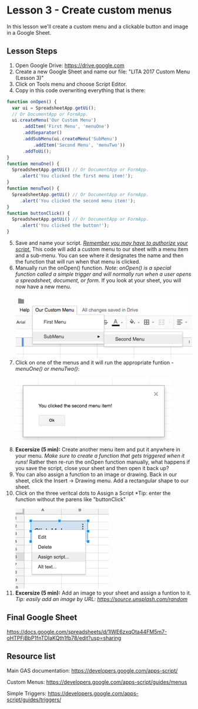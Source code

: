 # Lesson 3 - Create custom menus

In this lesson we'll create a custom menu and a clickable button and image in a Google Sheet.

## Lesson Steps

1. Open Google Drive: https://drive.google.com
2. Create a new Google Sheet and name our file: "LITA 2017 Custom Menu (Lesson 3)"
3. Click on Tools menu and choose Script Editor. 
4. Copy in this code overwriting everything that is there:
```javascript
function onOpen() {
  var ui = SpreadsheetApp.getUi();
  // Or DocumentApp or FormApp.
  ui.createMenu('Our Custom Menu')
      .addItem('First Menu', 'menuOne')
      .addSeparator()
      .addSubMenu(ui.createMenu('SubMenu')
          .addItem('Second Menu', 'menuTwo'))
      .addToUi();
}
function menuOne() {
  SpreadsheetApp.getUi() // Or DocumentApp or FormApp.
     .alert('You clicked the first menu item!');
}
function menuTwo() {
  SpreadsheetApp.getUi() // Or DocumentApp or FormApp.
     .alert('You clicked the second menu item!');
}
function buttonClick() {
  SpreadsheetApp.getUi() // Or DocumentApp or FormApp.
     .alert('You clicked the button!');
}
```
5. Save and name your script. *[Remember you may have to authorize your script.](../authorize.md)* This code will add a custom menu to our sheet with a menu item and a sub-menu. You can see where it designates the name and then the function that will run when that menu is clicked. 
6. Manually run the onOpen() function. *Note: onOpen() is a special function called a simple trigger and will normally run when a user opens a spreadsheet, document, or form.* If you look at your sheet, you will now have a new menu.<br /><br />
![Image of Menu](custom_menu.png)
7. Click on one of the menus and it will run the appropriate funtion - *menuOne() or menuTwo()*:<br /><br />
![Image of Popup](popup.png)
8. **Excersize (5 min):** Create another menu item and put it anywhere in your menu. *Make sure to create a function that gets triggered when it runs!* Rather then re-run the onOpen function manually, what happens if you save the script, close your sheet and then open it back up?
9. You can also assign a function to an image or drawing. Back in our sheet, click the Insert -> Drawing menu. Add a rectangular shape to our sheet. 
10. Click on the three veritcal dots to Assign a Script *Tip: enter the function without the parens like "buttonClick"<br /><br />
![Image of assign](assign.png)
10. **Excersize (5 min):** Add an image to your sheet and assign a funtion to it. *Tip: easily add an image by URL: https://source.unsplash.com/random*

## Final Google Sheet

https://docs.google.com/spreadsheets/d/1lWE6zxqOta44FM5m7-oHTPFjBbP1fnTDIaKQth1fb78/edit?usp=sharing

## Resource list

Main GAS documentation: https://developers.google.com/apps-script/

Custom Menus: https://developers.google.com/apps-script/guides/menus

Simple Triggers: https://developers.google.com/apps-script/guides/triggers/
